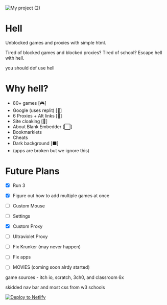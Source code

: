 
![My project (2)](https://github.com/D3ch/hell/assets/106717421/9f1397a8-77e9-4fad-8c60-c45d54f91070)



# Hell
Unblocked games and proxies with simple html.

Tired of blocked games and blocked proxies? Tired of school? Escape hell with hell. 

you should def use hell


# Why hell?

- 80+ games [🎮]
- Google (uses replit) [🔎]
- 6 Proxies + Alt links [🔎]
- Site cloaking [🙈]
- About Blank Embedder [⬜]
- Bookmarklets 
- Cheats
- Dark background [⬛]
- (apps are broken but we ignore this)

# Future Plans
- [x] Run 3
- [x] Figure out how to add multiple games at once
- [ ] Custom Mouse
- [ ] Settings
- [x] Custom Proxy
- [ ] Ultraviolet Proxy
- [ ] Fix Krunker (may never happen)
- [ ] Fix apps
- [ ] MOVIES (coming soon alrdy started)


game sources - itch io, scratch, 3ch0, and classroom 6x

skidded nav bar and most css from w3 schools


[![Deploy to Netlify](https://www.netlify.com/img/deploy/button.svg)](https://app.netlify.com/start/deploy?repository=https://github.com/d3ch/hell)

